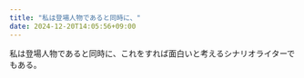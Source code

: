 ```yaml
---
title: "私は登場人物であると同時に、"
date: 2024-12-20T14:05:56+09:00
---
```

私は登場人物であると同時に、これをすれば面白いと考えるシナリオライターでもある。
